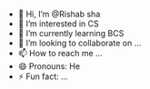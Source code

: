 - 👋 Hi, I’m @Rishab sha
- 👀 I’m interested in CS
- 🌱 I’m currently learning BCS
- 💞️ I’m looking to collaborate on ...
- 📫 How to reach me ...
- 😄 Pronouns: He
- ⚡ Fun fact: ...

<!---
RISHAVsha/RISHAVsha is a ✨ special ✨ repository because its `README.md` (this file) appears on your GitHub profile.
You can click the Preview link to take a look at your changes.
--->
